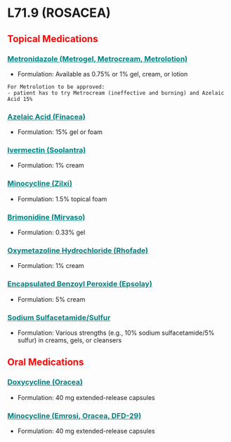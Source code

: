 # L71.9 (ROSACEA)

## <b  style="color:red">Topical Medications</b>

### <u  style="color:teal">Metronidazole (Metrogel, Metrocream, Metrolotion)</u>
- Formulation: Available as 0.75% or 1% gel, cream, or lotion
``` title="Note"
For Metrolotion to be approved:
- patient has to try Metrocream (ineffective and burning) and Azelaic Acid 15%
```

### <u  style="color:teal">Azelaic Acid (Finacea)</u>
- Formulation: 15% gel or foam

### <u  style="color:teal">Ivermectin (Soolantra)</u>
- Formulation: 1% cream

### <u  style="color:teal">Minocycline (Zilxi)</u>
- Formulation: 1.5% topical foam

### <u  style="color:teal">Brimonidine (Mirvaso)</u>
- Formulation: 0.33% gel

### <u  style="color:teal">Oxymetazoline Hydrochloride (Rhofade)</u>
- Formulation: 1% cream

### <u  style="color:teal">Encapsulated Benzoyl Peroxide (Epsolay)</u>
- Formulation: 5% cream

### <u  style="color:teal">Sodium Sulfacetamide/Sulfur</u>
- Formulation: Various strengths (e.g., 10% sodium sulfacetamide/5% sulfur) in creams, gels, or cleansers

## <b  style="color:red">Oral Medications</b>

### <u  style="color:teal">Doxycycline (Oracea)</u>
- Formulation: 40 mg extended-release capsules

### <u  style="color:teal">Minocycline (Emrosi, Oracea, DFD-29)</u>
- Formulation: 40 mg extended-release capsules
